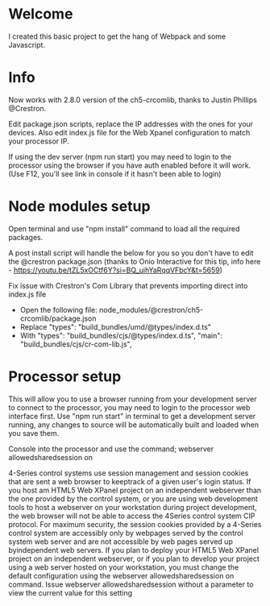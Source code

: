 # Welcome
I created this basic project to get the hang of Webpack and some Javascript.

# Info
Now works with 2.8.0 version of the ch5-crcomlib, thanks to Justin Phillips @Crestron.

Edit package.json scripts, replace the IP addresses with the ones for your devices.
Also edit index.js file for the Web Xpanel configuration to match your processor IP.

If using the dev server (npm run start) you may need to login to the processor using the browser if you have auth enabled before it will work. (Use F12, you'll see link in console if it hasn't been able to login)

# Node modules setup
Open terminal and use "npm install" command to load all the required packages.

A post install script will handle the below for you so you don't have to edit the @crestron package.json (thanks to 
Onio Interactive for this tip, info here - https://youtu.be/tZL5xOCtf6Y?si=BQ_uihYaRqqVFbcY&t=5659)

Fix issue with Crestron's Com Library that prevents importing direct into index.js file

   - Open the following file: node_modules/@crestron/ch5-crcomlib/package.json
   - Replace
     "types": "build_bundles/umd/@types/index.d.ts"
   - With
     "types": "build_bundles/cjs/@types/index.d.ts",
     "main": "build_bundles/cjs/cr-com-lib.js",


# Processor setup
This will allow you to use a browser running from your development server to connect to the processor, you may need to login to the processor web interface first.
Use "npm run start" in terminal to get a development server running, any changes to source will be automatically built and loaded when you save them.

Console into the processor and use the command;
webserver allowedsharedsession on

4-Series control systems use session management and session cookies that are sent a web browser to keeptrack of a given user's login status. If you host am HTML5 Web XPanel project on an independent webserver than the one provided by the control system, or you are using web development tools to host a webserver on your workstation during project development, the web browser will not be able to access the 4Series control system CIP protocol.
For maximum security, the session cookies provided by a 4-Series control system are accessibly only by webpages served by the control system web server and are not accessible by web pages served up byindependent web servers. If you plan to deploy your HTML5 Web XPanel project on an independent webserver, or if you plan to develop your project using a web server hosted on your workstation, you must change the default configuration using the
webserver allowedsharedsession on
command.
Issue webserver allowedsharedsession
without a parameter to view the current value for this setting
